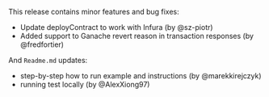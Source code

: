 This release contains minor features and bug fixes:
* Update deployContract to work with Infura (by @sz-piotr)
* Added support to Ganache revert reason in transaction responses (by @fredfortier)

And `Readme.md` updates:
* step-by-step how to run example and instructions (by @marekkirejczyk)
* running test locally (by @AlexXiong97)

